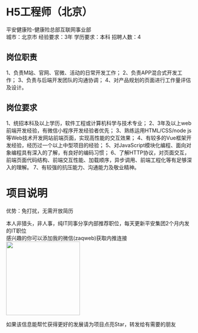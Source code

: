 # H5工程师（北京）
平安健康险-健康险总部互联网事业部  
城市：北京市 经验要求：3年 学历要求：本科  招聘人数：4

## 岗位职责
1、负责M站、官网、官微、活动的日常开发工作；
 2、负责APP混合式开发工作；
 3、负责与后端开发团队的沟通协调；
 4、对产品规划的页面进行工作量评估及设计。

## 岗位要求
1、统招本科及以上学历，软件工程或计算机科学与技术专业；
 2、3年及以上web前端开发经验，有微信小程序开发经验者优先；
 3、熟练运用HTML/CSS/node js等Web技术开发网站前端页面，实现高性能的交互效果；
 4、有较多的Vue框架开发经验，经历过一个以上中型项目的经验；
 5、对JavaScript模块化编程、面向对象编程具有深入的了解，有良好的编码习惯；
 6、了解HTTP协议，对页面交互，前端页面代码结构、前端交互性能、加载顺序，异步调用、前端工程化等有足够深入的理解。
 7、有较强的抗压能力、沟通能力及敬业精神。

# 项目说明

优势：免打扰，无需开放简历

本人非猎头，非人事，纯IT同事分享内部推荐职位，每天更新平安集团2个月内发的IT职位  
感兴趣的你可以添加我的微信(zaqweb)获取内推连接  
<img src="https://github.com/zaqweb/PA-IT-JOBS/blob/master/WechatICode.jpeg"  height="200" width="200">

如果该信息能帮忙获得更好的发展请为项目点亮Star，转发给有需要的朋友




